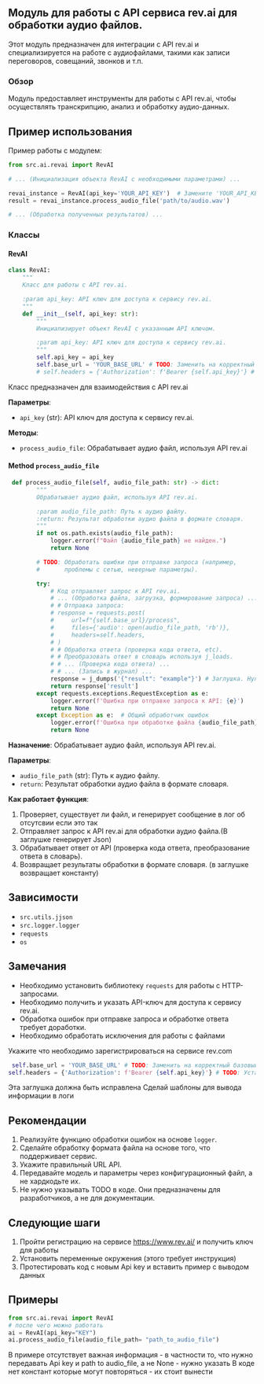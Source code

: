 ## Модуль для работы с API сервиса rev.ai для обработки аудио файлов.

Этот модуль предназначен для интеграции с API rev.ai и специализируется на работе с аудиофайлами, такими как записи переговоров, совещаний, звонков и т.п.

### Обзор

Модуль предоставляет инструменты для работы с API rev.ai, чтобы осуществлять транскрипцию, анализ и обработку аудио-данных.

Пример использования
--------------------

Пример работы с модулем:

```python
from src.ai.revai import RevAI

# ... (Инициализация объекта RevAI с необходимыми параметрами) ...

revai_instance = RevAI(api_key='YOUR_API_KEY')  # Замените 'YOUR_API_KEY'
result = revai_instance.process_audio_file('path/to/audio.wav')

# ... (Обработка полученных результатов) ...
```

### Классы

#### RevAI

```python
class RevAI:
    """
    Класс для работы с API rev.ai.

    :param api_key: API ключ для доступа к сервису rev.ai.
    """
    def __init__(self, api_key: str):
        """
        Инициализирует объект RevAI с указанным API ключом.

        :param api_key: API ключ для доступа к сервису rev.ai.
        """
        self.api_key = api_key
        self.base_url = 'YOUR_BASE_URL' # TODO: Заменить на корректный базовый URL
        # self.headers = {'Authorization': f'Bearer {self.api_key}'} # TODO: Установить заголовки
```

Класс предназначен для взаимодействия с API rev.ai

**Параметры**:

*   `api_key` (str): API ключ для доступа к сервису rev.ai.

**Методы**:
* `process_audio_file`: Обрабатывает аудио файл, используя API rev.ai

#### Method `process_audio_file`
```python
 def process_audio_file(self, audio_file_path: str) -> dict:
        """
        Обрабатывает аудио файл, используя API rev.ai.

        :param audio_file_path: Путь к аудио файлу.
        :return: Результат обработки аудио файла в формате словаря.
        """
        if not os.path.exists(audio_file_path):
            logger.error(f"Файл {audio_file_path} не найден.")
            return None

        # TODO: Обработать ошибки при отправке запроса (например, 
        #       проблемы с сетью, неверные параметры).

        try:
            # Код отправляет запрос к API rev.ai.
            # ... (Обработка файла, загрузка, формирование запроса) ...
            # # Отправка запроса:
            # response = requests.post(
            #     url=f"{self.base_url}/process",
            #     files={'audio': open(audio_file_path, 'rb')},
            #     headers=self.headers,
            # )
            # # Обработка ответа (проверка кода ответа, etc).
            # # Преобразовать ответ в словарь используя j_loads.
            # # ... (Проверка кода ответа) ...
            # # ... (Запись в журнал) ...
            response = j_dumps('{"result": "example"}') # Заглушка. Нужно заменить на реальный ответ.
            return response['result']
        except requests.exceptions.RequestException as e:
            logger.error(f'Ошибка при отправке запроса к API: {e}')
            return None
        except Exception as e:  # Общий обработчик ошибок
            logger.error(f'Ошибка при обработке файла {audio_file_path}: {e}')
            return None
```

**Назначение**: Обрабатывает аудио файл, используя API rev.ai.

**Параметры**:

*   `audio_file_path` (str): Путь к аудио файлу.
*   `return`: Результат обработки аудио файла в формате словаря.

**Как работает функция**:

1. Проверяет, существует ли файл, и генерирует сообщение в лог об отсутсвии если это так
2. Отправляет запрос к API rev.ai для обработки аудио файла.(В заглушке генерирует Json)
3. Обрабатывает ответ от API (проверка кода ответа, преобразование ответа в словарь).
4.  Возвращает результаты обработки в формате словаря. (в заглушке возвращает константу)

## Зависимости

*   `src.utils.jjson`
*   `src.logger.logger`
*   `requests`
*   `os`

## Замечания

-   Необходимо установить библиотеку `requests` для работы с HTTP-запросами.
-   Необходимо получить и указать API-ключ для доступа к сервису rev.ai.
-   Обработка ошибок при отправке запроса и обработке ответа требует доработки.
-   Необходимо обработать исключения для работы с файлами

Укажите что необходимо зарегистрироваться на сервисе rev.com
```python
 self.base_url = 'YOUR_BASE_URL' # TODO: Заменить на корректный базовый URL
self.headers = {'Authorization': f'Bearer {self.api_key}'} # TODO: Установить заголовки
```

Эта заглушка должна быть исправлена
Сделай шаблоны для вывода информации в логи

## Рекомендации

1. Реализуйте функцию обработки ошибок на основе `logger`.
2. Сделайте обработку формата файла на основе того, что поддерживает сервис.
3.  Укажите правильный URL API.
4. Передавайте модель и параметры через конфигурационный файл, а не хардкодьте их.
5. Не нужно указывать TODO в коде. Они предназначены для разработчиков, а не для документации. 

## Следующие шаги
1) Пройти регистрацию на сервисе https://www.rev.ai/ и получить ключ для работы
2) Установить переменные окружения (этого требует инструкция)
3) Протестировать код с новым Api key и вставить пример с выводом данных

## Примеры

```python
from src.ai.revai import RevAI
# после чего можно работать
ai = RevAI(api_key="KEY")
ai.process_audio_file(audio_file_path= "path_to_audio_file")
```
В примере отсутствует важная информация - в частности то, что нужно передавать Api key и path to audio_file, а не None - нужно указать
В коде нет констант которые могут повторяться - их стоит вынести
